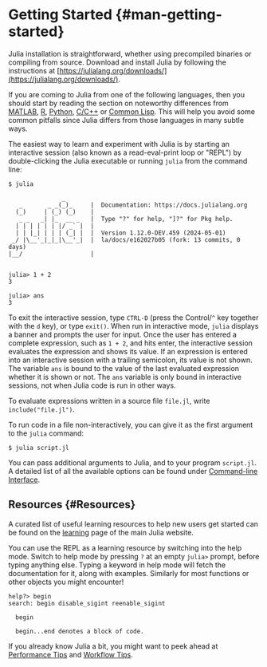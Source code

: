 
# Getting Started {#man-getting-started}

Julia installation is straightforward, whether using precompiled binaries or compiling from source. Download and install Julia by following the instructions at [https://julialang.org/downloads/](https://julialang.org/downloads/).

If you are coming to Julia from one of the following languages, then you should start by reading the section on noteworthy differences from [MATLAB](/manual/noteworthy-differences#Noteworthy-differences-from-MATLAB), [R](/manual/noteworthy-differences#Noteworthy-differences-from-R), [Python](/manual/noteworthy-differences#Noteworthy-differences-from-Python), [C/C++](/manual/noteworthy-differences#Noteworthy-differences-from-C/C) or [Common Lisp](/manual/noteworthy-differences#Noteworthy-differences-from-Common-Lisp). This will help you avoid some common pitfalls since Julia differs from those languages in many subtle ways.

The easiest way to learn and experiment with Julia is by starting an interactive session (also known as a read-eval-print loop or &quot;REPL&quot;) by double-clicking the Julia executable or running `julia` from the command line:

```
$ julia

               _
   _       _ _(_)_     |  Documentation: https://docs.julialang.org
  (_)     | (_) (_)    |
   _ _   _| |_  __ _   |  Type "?" for help, "]?" for Pkg help.
  | | | | | | |/ _` |  |
  | | |_| | | | (_| |  |  Version 1.12.0-DEV.459 (2024-05-01)
 _/ |\__'_|_|_|\__'_|  |  la/docs/e162027b05 (fork: 13 commits, 0 days)
|__/                   |


julia> 1 + 2
3

julia> ans
3
```


To exit the interactive session, type `CTRL-D` (press the Control/`^` key together with the `d` key), or type `exit()`. When run in interactive mode, `julia` displays a banner and prompts the user for input. Once the user has entered a complete expression, such as `1 + 2`, and hits enter, the interactive session evaluates the expression and shows its value. If an expression is entered into an interactive session with a trailing semicolon, its value is not shown. The variable `ans` is bound to the value of the last evaluated expression whether it is shown or not. The `ans` variable is only bound in interactive sessions, not when Julia code is run in other ways.

To evaluate expressions written in a source file `file.jl`, write `include("file.jl")`.

To run code in a file non-interactively, you can give it as the first argument to the `julia` command:

```
$ julia script.jl
```


You can pass additional arguments to Julia, and to your program `script.jl`. A detailed list of all the available options can be found under [Command-line Interface](/manual/command-line-interface#cli).

## Resources {#Resources}

A curated list of useful learning resources to help new users get started can be found on the [learning](https://julialang.org/learning/) page of the main Julia website.

You can use the REPL as a learning resource by switching into the help mode. Switch to help mode by pressing `?` at an empty `julia>` prompt, before typing anything else. Typing a keyword in help mode will fetch the documentation for it, along with examples. Similarly for most functions or other objects you might encounter!

```
help?> begin
search: begin disable_sigint reenable_sigint

  begin

  begin...end denotes a block of code.
```


If you already know Julia a bit, you might want to peek ahead at [Performance Tips](/manual/performance-tips#man-performance-tips) and [Workflow Tips](/manual/workflow-tips#man-workflow-tips).

